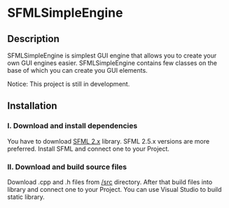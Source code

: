 # SFMLSimpleEngine

## Description

SFMLSimpleEngine is simplest GUI engine that allows you to create your own GUI engines easier. SFMLSimpleEngine contains few classes on the base of which you can create you GUI elements.

Notice: This project is still in development.

## Installation

### I. Download and install dependencies

You have to download [SFML 2.x](https://www.sfml-dev.org/) library. SFML 2.5.x versions are more preferred. Install SFML and connect one to your Project.

### II. Download and build source files

Download .cpp and .h files from [/src](https://github.com/ComeInRage/SFMLSimpleEngine/tree/main/src) directory. After that build files into library and connect one to your Project. You can use Visual Studio to build static library.
